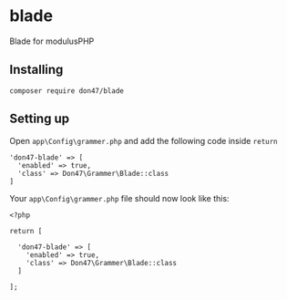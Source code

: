 # blade
Blade for modulusPHP

## Installing

```
composer require don47/blade
```

## Setting up

Open `app\Config\grammer.php` and add the following code inside `return`

```
'don47-blade' => [
  'enabled' => true,
  'class' => Don47\Grammer\Blade::class
]
```

Your `app\Config\grammer.php` file should now look like this:
```
<?php

return [

  'don47-blade' => [
    'enabled' => true,
    'class' => Don47\Grammer\Blade::class
  ]

];
```